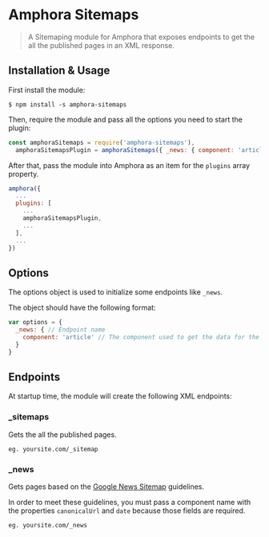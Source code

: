 # Amphora Sitemaps

> A Sitemaping module for Amphora that exposes endpoints to get the all the published pages in an XML response.

## Installation & Usage

First install the module:

```ssh
$ npm install -s amphora-sitemaps
```

Then, require the module and pass all the options you need to start the plugin:
```javascript
const amphoraSitemaps = require('amphora-sitemaps'),
  amphoraSitemapsPlugin = amphoraSitemaps({ _news: { component: 'article' }});
```

After that, pass the module into Amphora as an item for the `plugins` array property.

```javascript
amphora({
  ...
  plugins: [
    ...
    amphoraSitemapsPlugin,
    ...
  ],
  ...
})
```

## Options

The options object is used to initialize some endpoints like `_news`.

The object should have the following format:

```javascript
var options = {
  _news: { // Endpoint name
    component: 'article' // The component used to get the data for the sitemap
  }
}
```

## Endpoints
At startup time, the module will create the following XML endpoints:

### _sitemaps
Gets the all the published pages.

`eg. yoursite.com/_sitemap`

### _news
Gets pages based on the [Google News Sitemap](https://support.google.com/news/publisher-center/answer/74288?hl=en) guidelines.

In order to meet these guidelines, you must pass a component name with the properties `canonicalUrl` and `date` because those fields are required.

`eg. yoursite.com/_news`
